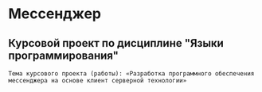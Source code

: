 # Мессенджер
## Курсовой проект по дисциплине "Языки программирования"

    Тема курсового проекта (работы): «Разработка программного обеспечения мессенджера на основе клиент серверной технологии»
